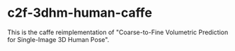 # c2f-3dhm-human-caffe
This is the caffe reimplementation of "Coarse-to-Fine Volumetric Prediction for Single-Image 3D Human Pose".
